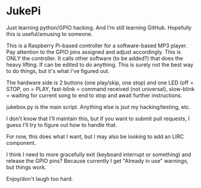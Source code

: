 # JukePi

Just learning python/GPIO hacking.
And I'm still learning GitHub.
Hopefully this is useful/amusing to someone.

This is a Raspberry Pi-based controller for a software-based MP3 player. 
Pay attention to the GPIO pins assigned and adjust accordingly.
This is ONLY the controller. It calls other software (to be added?) that does the heavy lifting. If can be edited to do anything.
This is surely not the best way to do things, but it's what I've figured out.

The hardware side is 2 buttons (one play/skip, one stop) and one LED (off = STOP, on = PLAY, fast-blink = command received (not universal), slow-blink = waiting for current song to end to stop and await further instructions.

jukebox.py is the main script. Anything else is jsut my hacking/testing, etc. 

I don't know that I'll maintain this, but if you want to submit pull requests, I guess I'll try to figure out how to handle that. 

For now, this does what I want, but I may also be looking to add an LIRC component.

I think I need to more gracefully exit (keyboard interrupt or something) and release the GPIO pins? Because currently I get "Already in use" warnings, but things work.

Enjoy/don't laugh too hard.

